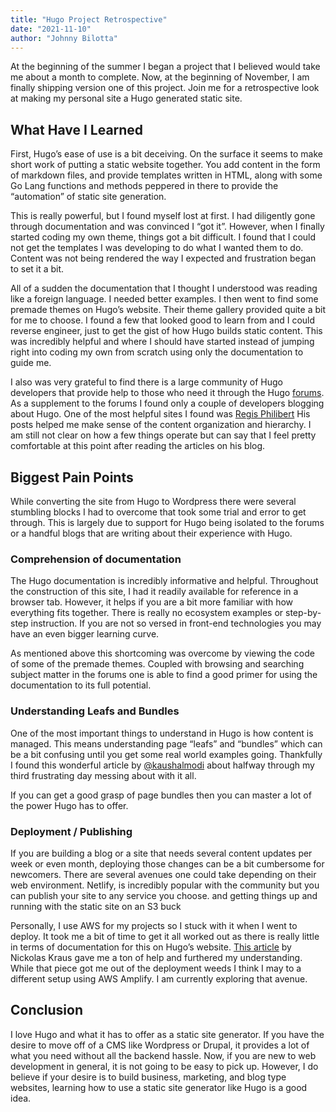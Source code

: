 ```yaml
---
title: "Hugo Project Retrospective"
date: "2021-11-10"
author: "Johnny Bilotta"
---
```


At the beginning of the summer I began a project that I believed would take me about a month to complete. Now, at the beginning of November, I am finally shipping version one of this project. Join me for a retrospective look at making my personal site a Hugo generated static site.

## What Have I Learned
First, Hugo’s ease of use is a bit deceiving. On the surface it seems to make short work of putting a static website together. You add content in the form of markdown files, and provide templates written in HTML, along with some Go Lang functions and methods peppered in there to provide the “automation” of static site generation.

This is really powerful, but I found myself lost at first. I had diligently gone through documentation and was convinced I “got it”. However, when I finally started coding my own theme, things got a bit difficult. I found that I could not get the templates I was developing to do what I wanted them to do. Content was not being rendered the way I expected and frustration began to set it a bit. 

All of a sudden the documentation that I thought I understood was reading like a foreign language. I needed better examples. I then went to find some premade themes on Hugo’s website. Their theme gallery provided quite a bit for me to choose. I found a few that looked good to learn from and I could reverse engineer, just to get the gist of how Hugo builds static content. This was incredibly helpful and where I should have started instead of jumping right into coding my own from scratch using only the documentation to guide me.

I also was very grateful to find there is a large community of Hugo developers that provide help to those who need it through the Hugo [forums](https://discourse.gohugo.io/). As a supplement to the forums I found only a couple of developers blogging about Hugo. One of the most helpful sites I found was [Regis Philibert](https://www.regisphilibert.com/) His posts helped me make sense of the content organization and hierarchy. I am still not clear on how a few things operate but can say that I feel pretty comfortable at this point after reading the articles on his blog.

## Biggest Pain Points
While converting the site from Hugo to Wordpress there were several stumbling blocks I had to overcome that took some trial and error to get through. This is largely due to support for Hugo being isolated to the forums or a handful blogs that are writing about their experience with Hugo.

### Comprehension of documentation
The Hugo documentation is incredibly informative and helpful. Throughout the construction of this site, I had it readily available for reference in a browser tab. However, it helps if you are a bit more familiar with how everything fits together. There is really no ecosystem examples or step-by-step instruction. If you are not so versed in front-end technologies you may have an even bigger learning curve.

As mentioned above this shortcoming was overcome by viewing the code of some of the premade themes. Coupled with browsing and searching subject matter in the forums one is able to find a good primer for using the documentation to its full potential. 

### Understanding Leafs and Bundles
One of the most important things to understand in Hugo is how content is managed. This means understanding page “leafs” and “bundles” which can be a bit confusing until you get some real world examples going. Thankfully I found this wonderful article by [@kaushalmodi](https://twitter.com/kaushalmodi/) about halfway through my third frustrating day messing about with it all. 

If you can get a good grasp of page bundles then you can master a lot of the power Hugo has to offer.

### Deployment / Publishing
If you are building a blog or a site that needs several content updates per week or even month, deploying those changes can be a bit cumbersome for newcomers. There are several avenues one could take depending on their web environment. Netlify, is incredibly popular with the community but you can publish your site to any service you choose.  and getting things up and running with the static site on an S3 buck

Personally, I use AWS for my projects so I stuck with it when I went to deploy. It took me a bit of time to get it all worked out as there is really little in terms of documentation for this on Hugo’s website. [This article](https://nickolaskraus.org/articles/hosting-a-static-website-with-hugo-and-aws/) by Nickolas Kraus gave me a ton of help and furthered my understanding. While that piece got me out of the deployment weeds I think I may to a different setup using AWS Amplify. I am currently exploring that avenue.

## Conclusion
I love Hugo and what it has to offer as a static site generator. If you have the desire to move off of a CMS like Wordpress or Drupal, it provides a lot of what you need without all the backend hassle. Now, if you are new to web development in general, it is not going to be easy to pick up. However, I do believe if your desire is to build business, marketing, and blog type websites, learning how to use a static site generator like Hugo is a good idea.